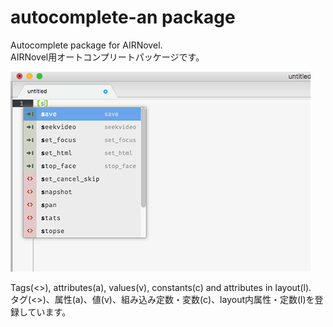 # autocomplete-an package

Autocomplete package for AIRNovel.  
AIRNovel用オートコンプリートパッケージです。

![screenshot](https://raw.githubusercontent.com/SetoAira/autocomplete-an/master/snapshot.gif)

Tags(<>), attributes(a), values(v), constants(c) and attributes in layout(l).  
タグ(<>)、属性(a)、値(v)、組み込み定数・変数(c)、layout内属性・定数(l)を登録しています。
